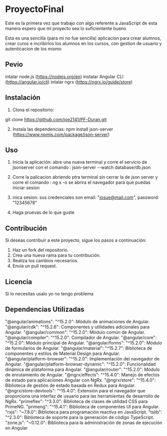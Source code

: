 # ProyectoFinal
Este es la primera vez que trabajo con algo referente a JavaScript de esta manera espero que mi proyecto sea lo suficientente bueno

Esta es una sencilla (para mi no fue sencilla) aplicacion para crear alumnos, crear curos e incribirlos los alumnos en los cursos, con gestion de usuario y autenticacion de los mismo 

## Pevio
intalar node.js (https://nodejs.org/en)
instalar Angular CLI (https://angular.io/cli)
intalar ngrx (https://ngrx.io/guide/store)
## Instalación

1. Clona el repositorio:

git clone https://github.com/joe2141/PF-Duran.git

2. Instala las dependencias:
npm install
json-server (https://www.npmjs.com/package/json-server)

## Uso
1. Inicia la aplicación:
abre una nueva terminal y corre el servicio de jsonserver con el comando : json-server --watch database/db.json

2. Corre la palicacion abriendo ptra terminal sin cerrar la de json server y corre el comando : ng s -o se abrira el navegador para que puedas iniciar sesion

3. inica sesion: sus credenciales son 
email: "josue@mail.com",
password: "12345678"

4. Haga pruevas de lo que guste

## Contribución

Si deseas contribuir a este proyecto, sigue los pasos a continuación:

1. Haz un fork del repositorio.
2. Crea una nueva rama para tu contribución.
3. Realiza los cambios necesarios.
4. Envía un pull request.

## Licencia
Si lo necesitas usalo yo no tengo problema

## Dependencias Utilizadas
"@angular/animations": "^15.2.0": Módulo de animaciones de Angular.
"@angular/cdk": "^15.2.6": Componentes y utilidades adicionales para Angular.
"@angular/common": "^15.2.0": Módulo común de Angular.
"@angular/compiler": "^15.2.0": Compilador de Angular.
"@angular/core": "^15.2.0": Módulo principal de Angular.
"@angular/forms": "^15.2.0": Módulo de formularios de Angular.
"@angular/material": "^15.2.7": Biblioteca de componentes y estilos de Material Design para Angular.
"@angular/platform-browser": "^15.2.0": Implementación del navegador de Angular.
"@angular/platform-browser-dynamic": "^15.2.0": Funcionalidad dinámica de plataforma para Angular.
"@angular/router": "^15.2.0": Módulo de enrutamiento de Angular.
"@ngrx/effects": "^15.4.0": Manejo de efectos de estado para aplicaciones Angular con NgRx.
"@ngrx/store": "^15.4.0": Biblioteca de gestión de estado basada en Redux para Angular.
"@ngrx/store-devtools": "^15.4.0": Extensión para el navegador que proporciona una interfaz de usuario para las herramientas de desarrollo de NgRx.
"primeflex": "^3.3.0": Biblioteca de clases de utilidad CSS para PrimeNG.
"primeng": "^15.4.1": Biblioteca de componentes UI para Angular.
"rxjs": "~7.8.0": Biblioteca para programación reactiva en JavaScript.
"tslib": "^2.3.0": Biblioteca de soporte para la generación de código TypeScript.
"zone.js": "~0.12.0": Biblioteca para la administración de zonas de ejecución en Angular
